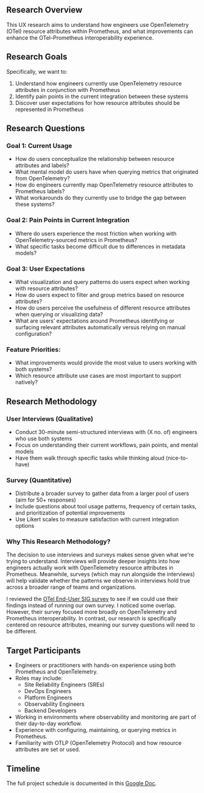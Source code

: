 ## Research Overview
This UX research aims to understand how engineers use OpenTelemetry (OTel) resource attributes within Prometheus, and what improvements can enhance the OTel–Prometheus interoperability experience.
## Research Goals
Specifically, we want to:
1. Understand how engineers currently use OpenTelemetry resource attributes in conjunction with Prometheus
2. Identify pain points in the current integration between these systems
3. Discover user expectations for how resource attributes should be represented in Prometheus
## Research Questions
### Goal 1: Current Usage
- How do users conceptualize the relationship between resource attributes and labels?
- What mental model do users have when querying metrics that originated from OpenTelemetry?
- How do engineers currently map OpenTelemetry resource attributes to Prometheus labels?
- What workarounds do they currently use to bridge the gap between these systems?
### Goal 2: Pain Points in Current Integration
- Where do users experience the most friction when working with OpenTelemetry-sourced metrics in Prometheus?
- What specific tasks become difficult due to differences in metadata models?
### Goal 3: User Expectations
- What visualization and query patterns do users expect when working with resource attributes?
- How do users expect to filter and group metrics based on resource attributes?
- How do users perceive the usefulness of different resource attributes when querying or visualizing data?
- What are users’ expectations around Prometheus identifying or surfacing relevant attributes automatically versus relying on manual configuration?
### Feature Priorities:
- What improvements would provide the most value to users working with both systems?
- Which resource attribute use cases are most important to support natively?
## Research Methodology
### User Interviews (Qualitative)
- Conduct 30-minute semi-structured interviews with (X no. of) engineers who use both systems
- Focus on understanding their current workflows, pain points, and mental models
- Have them walk through specific tasks while thinking aloud (nice-to-have)
### Survey (Quantitative)
- Distribute a broader survey to gather data from a larger pool of users (aim for 50+ responses)
- Include questions about tool usage patterns, frequency of certain tasks, and prioritization of potential improvements
- Use Likert scales to measure satisfaction with current integration options
### Why This Research Methodology?
The decision to use interviews and surveys makes sense given what we're trying to understand. Interviews will provide deeper insights into how engineers actually work with OpenTelemetry resource attributes in Prometheus. Meanwhile, surveys (which may run alongside the interviews) will help validate whether the patterns we observe in interviews hold true across a broader range of teams and organizations.

I reviewed the [OTel End-User SIG survey](https://github.com/open-telemetry/sig-end-user/tree/main/end-user-surveys/otel-prom-interoperability) to see if we could use their findings instead of running our own survey. I noticed some overlap. However, their survey focused more broadly on OpenTelemetry and Prometheus interoperability. In contrast, our research is specifically centered on resource attributes, meaning our survey questions will need to be different.
## Target Participants
- Engineers or practitioners with hands-on experience using both Prometheus and OpenTelemetry.
- Roles may include:
  - Site Reliability Engineers (SREs)
  - DevOps Engineers
  - Platform Engineers
  - Observability Engineers
  - Backend Developers
- Working in environments where observability and monitoring are part of their day-to-day workflow.
- Experience with configuring, maintaining, or querying metrics in Prometheus.
- Familiarity with OTLP (OpenTelemetry Protocol) and how resource attributes are set or used.
## Timeline
The full project schedule is documented in this [Google Doc](https://docs.google.com/document/d/133oj-hsj6t2Hs2Yt6zpkihdbnucKeeNdF4XGXkDbrNs/edit?tab=t.hy4j88dpzfl9).

